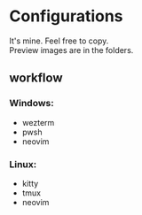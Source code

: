 # Configurations

It's mine. Feel free to copy.  
Preview images are in the folders.

## workflow
### Windows:
- wezterm
- pwsh
- neovim
### Linux:
- kitty
- tmux
- neovim
